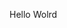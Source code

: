 Hello Wolrd


















































































































































































































































































































































































































































































































































































































































































































































































































































































































































































































































































































































































































































































































































































































































































































































































































































































































































































































































































































































































































































































































































































































































































































































































































































































































































































































































































































































































































































































































































































































































































































































































































































































































































































































































































































































































































































































































































































































































































































































































































































































































































































































































































































































































































































































